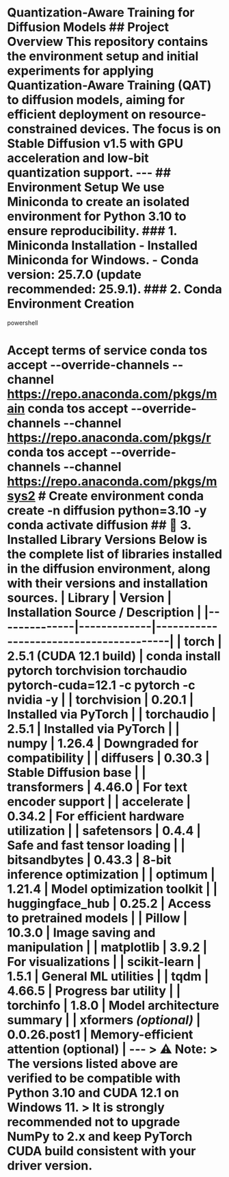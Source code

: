 # Quantization-Aware Training for Diffusion Models ## Project Overview This repository contains the environment setup and initial experiments for applying **Quantization-Aware Training (QAT)** to diffusion models, aiming for efficient deployment on resource-constrained devices. The focus is on Stable Diffusion v1.5 with GPU acceleration and low-bit quantization support. --- ## Environment Setup We use **Miniconda** to create an isolated environment for Python 3.10 to ensure reproducibility. ### 1. Miniconda Installation - Installed Miniconda for Windows. - Conda version: 25.7.0 (update recommended: 25.9.1). ### 2. Conda Environment Creation
powershell
# Accept terms of service conda tos accept --override-channels --channel https://repo.anaconda.com/pkgs/main conda tos accept --override-channels --channel https://repo.anaconda.com/pkgs/r conda tos accept --override-channels --channel https://repo.anaconda.com/pkgs/msys2 # Create environment conda create -n diffusion python=3.10 -y conda activate diffusion ## 🧩 3. Installed Library Versions Below is the complete list of libraries installed in the diffusion environment, along with their versions and installation sources. | **Library** | **Version** | **Installation Source / Description** | |--------------|-------------|----------------------------------------| | **torch** | 2.5.1 (CUDA 12.1 build) | conda install pytorch torchvision torchaudio pytorch-cuda=12.1 -c pytorch -c nvidia -y | | **torchvision** | 0.20.1 | Installed via PyTorch | | **torchaudio** | 2.5.1 | Installed via PyTorch | | **numpy** | 1.26.4 | Downgraded for compatibility | | **diffusers** | 0.30.3 | Stable Diffusion base | | **transformers** | 4.46.0 | For text encoder support | | **accelerate** | 0.34.2 | For efficient hardware utilization | | **safetensors** | 0.4.4 | Safe and fast tensor loading | | **bitsandbytes** | 0.43.3 | 8-bit inference optimization | | **optimum** | 1.21.4 | Model optimization toolkit | | **huggingface_hub** | 0.25.2 | Access to pretrained models | | **Pillow** | 10.3.0 | Image saving and manipulation | | **matplotlib** | 3.9.2 | For visualizations | | **scikit-learn** | 1.5.1 | General ML utilities | | **tqdm** | 4.66.5 | Progress bar utility | | **torchinfo** | 1.8.0 | Model architecture summary | | **xformers** *(optional)* | 0.0.26.post1 | Memory-efficient attention (optional) | --- > ⚠️ **Note:** > The versions listed above are verified to be compatible with Python 3.10 and CUDA 12.1 on Windows 11. > It is strongly recommended **not to upgrade NumPy to 2.x** and **keep PyTorch CUDA build consistent with your driver version**.